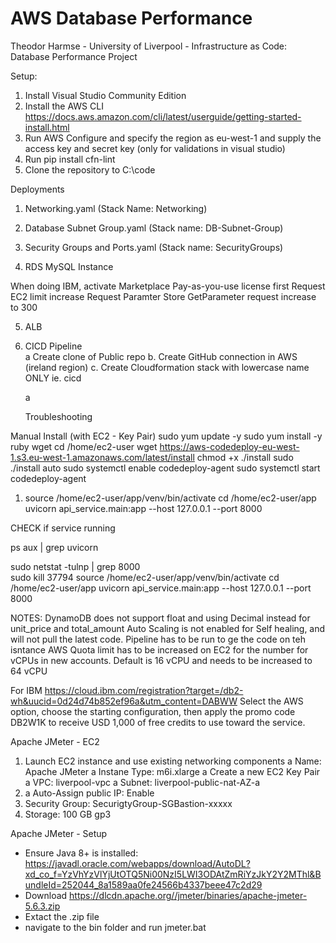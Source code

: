 # AWS Database Performance
Theodor Harmse - University of Liverpool - Infrastructure as Code: Database Performance Project

Setup:
1. Install Visual Studio Community Edition
1. Install the AWS CLI https://docs.aws.amazon.com/cli/latest/userguide/getting-started-install.html
1. Run AWS Configure and specify the region as eu-west-1 and supply the access key and secret key (only for validations in visual studio)
1. Run pip install cfn-lint
1. Clone the repository to C:\code

Deployments
1. Networking.yaml  (Stack Name:  Networking)

2. Database Subnet Group.yaml  (Stack name: DB-Subnet-Group)

3. Security Groups and Ports.yaml (Stack name: SecurityGroups)

4. RDS MySQL Instance

When doing IBM, activate Marketplace Pay-as-you-use license first
Request EC2 limit increase
Request Paramter Store GetParameter request increase to 300


5. ALB

6. CICD Pipeline   
   a  Create clone of Public repo
   b. Create GitHub connection in AWS (ireland region) 
   c. Create Cloudformation stack with lowercase name ONLY ie. cicd 
	   
	a 


	Troubleshooting

Manual Install (with EC2 - Key Pair)
sudo yum update -y
sudo yum install -y ruby wget
cd /home/ec2-user
wget https://aws-codedeploy-eu-west-1.s3.eu-west-1.amazonaws.com/latest/install
chmod +x ./install
sudo ./install auto
sudo systemctl enable codedeploy-agent
sudo systemctl start codedeploy-agent
 

  
   


1. source /home/ec2-user/app/venv/bin/activate
cd /home/ec2-user/app
uvicorn api_service.main:app --host 127.0.0.1 --port 8000

CHECK if service running

ps aux | grep uvicorn 



sudo netstat -tulnp | grep 8000  
sudo kill 37794
source /home/ec2-user/app/venv/bin/activate
cd /home/ec2-user/app
uvicorn api_service.main:app --host 127.0.0.1 --port 8000  


NOTES:
DynamoDB does not support float and using Decimal instead for unit_price and total_amount
Auto Scaling is not enabled for Self healing, and will not pull the latest code.  Pipeline has to be run to ge the code on teh isntance
AWS Quota limit has to be increased on EC2 for the number for vCPUs in new accounts. Default is 16 vCPU and needs to be increased to 64 vCPU


For IBM
https://cloud.ibm.com/registration?target=/db2-wh&uucid=0d24d74b852ef96a&utm_content=DABWW
Select the AWS option, choose the starting configuration, then apply the promo code DB2W1K to receive USD 1,000 of free credits to use toward the service.

Apache JMeter - EC2
1. Launch EC2 instance and use existing networking components
	a Name: Apache JMeter
	a Instane Type: m6i.xlarge
	a Create a new EC2 Key Pair 
	a VPC: liverpool-vpc
    a Subnet: liverpool-public-nat-AZ-a
1. a Auto-Assign public IP: Enable
1. Security Group: SecurigtyGroup-SGBastion-xxxxx
1. Storage: 100 GB gp3

Apache JMeter - Setup
- Ensure Java 8+ is installed: https://javadl.oracle.com/webapps/download/AutoDL?xd_co_f=YzVhYzVlYjUtOTQ5Ni00NzI5LWI3ODAtZmRiYzJkY2Y2MThl&BundleId=252044_8a1589aa0fe24566b4337beee47c2d29
- Download https://dlcdn.apache.org//jmeter/binaries/apache-jmeter-5.6.3.zip
- Extact the .zip file
- navigate to the bin folder and run jmeter.bat   